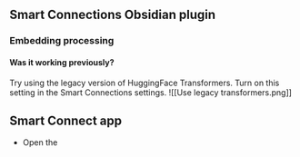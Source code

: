 ## Smart Connections Obsidian plugin
### Embedding processing
#### Was it working previously?
Try using the legacy version of HuggingFace Transformers. Turn on this setting in the Smart Connections settings.
![[Use legacy transformers.png]]

## Smart Connect app
- Open the 